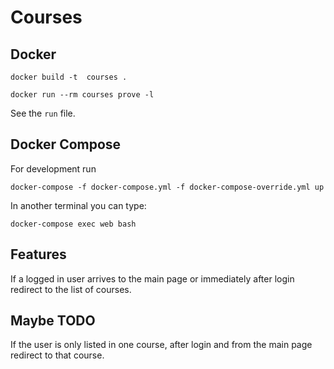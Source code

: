 # Courses

## Docker

```
docker build -t  courses .
```

```
docker run --rm courses prove -l
```

See the `run` file.

## Docker Compose

For development run

```
docker-compose -f docker-compose.yml -f docker-compose-override.yml up
```

In another terminal you can type:

```
docker-compose exec web bash

```

## Features

If a logged in user arrives to the main page or immediately after login
redirect to the list of courses.

## Maybe TODO

If the user is only listed in one course, after login and from the main page redirect to that course.
